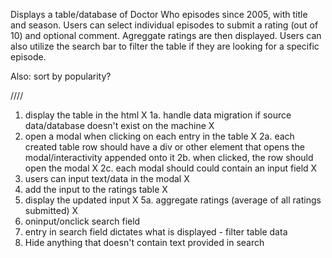 Displays a table/database of Doctor Who episodes since 2005, with title and season. Users can select individual episodes to submit a rating (out of 10) and optional comment. Agreggate ratings are then displayed. Users can also utilize the search bar to filter the table if they are looking for a specific episode. 

Also: sort by popularity?

////

1. display the table in the html X
    1a. handle data migration if source data/database doesn't exist on the machine X
2. open a modal when clicking on each entry in the table X
    2a. each created table row should have a div or other element that opens the modal/interactivity appended onto it
    2b. when clicked, the row should open the modal X
    2c. each modal should could contain an input field X
3. users can input text/data in the modal X
4. add the input to the ratings table X
5. display the updated input X
    5a. aggregate ratings (average of all ratings submitted) X
6. oninput/onclick search field
7. entry in search field dictates what is displayed - filter table data
8. Hide anything that doesn't contain text provided in search